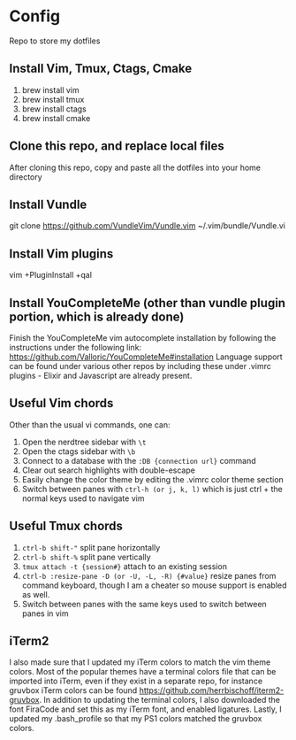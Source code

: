 # Config
Repo to store my dotfiles

## Install Vim, Tmux, Ctags, Cmake
1. brew install vim
2. brew install tmux
3. brew install ctags
4. brew install cmake

## Clone this repo, and replace local files
After cloning this repo, copy and paste all the dotfiles into your home directory

## Install Vundle
git clone https://github.com/VundleVim/Vundle.vim ~/.vim/bundle/Vundle.vi

## Install Vim plugins
vim +PluginInstall +qal

## Install YouCompleteMe (other than vundle plugin portion, which is already done)
Finish the YouCompleteMe vim autocomplete installation by following the instructions under the following link:
https://github.com/Valloric/YouCompleteMe#installation
Language support can be found under various other repos by including these under .vimrc plugins - Elixir and Javascript are already present.

## Useful Vim chords
Other than the usual vi commands, one can:
1. Open the nerdtree sidebar with `\t`
2. Open the ctags sidebar with `\b`
3. Connect to a database with the `:DB {connection url}` command
4. Clear out search highlights with double-escape
5. Easily change the color theme by editing the .vimrc color theme section
6. Switch between panes with `ctrl-h (or j, k, l)` which is just ctrl + the normal keys used to navigate vim 

## Useful Tmux chords
1. `ctrl-b shift-"` split pane horizontally
2. `ctrl-b shift-%` split pane vertically
3. `tmux attach -t {session#}` attach to an existing session
4. `ctrl-b :resize-pane -D (or -U, -L, -R) {#value}` resize panes from command keyboard, though I am a cheater so mouse support is enabled as well.
5. Switch between panes with the same keys used to switch between panes in vim

## iTerm2
I also made sure that I updated my iTerm colors to match the vim theme colors.  Most of the popular themes have a terminal colors file that can be imported into iTerm, even if they exist in a separate repo, for instance gruvbox iTerm colors can be found https://github.com/herrbischoff/iterm2-gruvbox.  In addition to updating the terminal colors, I also downloaded the font FiraCode and set this as my iTerm font, and enabled ligatures.  Lastly, I updated my .bash_profile so that my PS1 colors matched the gruvbox colors.
